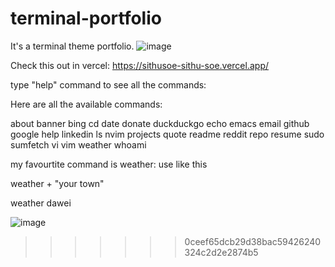# terminal-portfolio
It's a terminal theme portfolio.
![image](https://user-images.githubusercontent.com/48609016/172285356-03ae346b-1b96-481b-b6f6-1236a5d4c435.png)


Check this out in vercel: https://sithusoe-sithu-soe.vercel.app/

type "help" command to see all the commands:

Here are all the available commands:

about banner bing cd date donate duckduckgo
echo emacs email github google help linkedin
ls nvim projects quote readme reddit repo
resume sudo sumfetch vi vim weather whoami

my favourtite command is weather: use like this

weather + "your town" 

weather dawei

![image](https://user-images.githubusercontent.com/48609016/172285223-1c08c906-e169-484e-acc7-c07c34a0efd5.png)

>>>>>>> 0ceef65dcb29d38bac59426240324c2d2e2874b5
